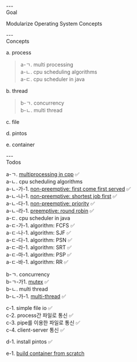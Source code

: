 ---\
Goal


Modularize Operating System Concepts



---\
Concepts


a. process
>a-ㄱ. multi processing\
>a-ㄴ. cpu scheduling algorithms\
>a-ㄷ. cpu scheduler in java

b. thread
> b-ㄱ. concurrency\
> b-ㄴ. multi thread

c. file

d. pintos

e. container


---\
Todos


a-ㄱ. [multiprocessing in cpp](https://cumulativebackendstack.blogspot.com/2021/03/with-cc-what-is-process-process-is.html) :white_check_mark:\
a-ㄴ. cpu scheduling algorithms\
a-ㄴ-가-1. [non-preemptive: first come first served](https://github.com/codophobia/process-scheduling-algorithms/blob/master/fcfs_scheduling.cpp) :white_check_mark:\
a-ㄴ-나-1. [non-preemptive: shortest job first](https://www.geeksforgeeks.org/program-for-shortest-job-first-or-sjf-cpu-scheduling-set-1-non-preemptive/) :white_check_mark:\
a-ㄴ-다-1. [non-preemptive: priority](https://github.com/codophobia/process-scheduling-algorithms/blob/master/nonpreemptive_priority.cpp) :white_check_mark:\
a-ㄴ-라-1. [preemptive: round robin](https://github.com/codophobia/process-scheduling-algorithms) :white_check_mark:\
a-ㄷ. cpu scheduler in java\
a-ㄷ-가-1. algorithm: FCFS :white_check_mark:\
a-ㄷ-나-1. algorithm: SJF :white_check_mark:\
a-ㄷ-다-1. algorithm: PSN :white_check_mark:\
a-ㄷ-라-1. algorithm: SRT :white_check_mark:\
a-ㄷ-마-1. algorithm: PSP :white_check_mark:\
a-ㄷ-바-1. algorithm: RR :white_check_mark:

b-ㄱ. concurrency\
b-ㄱ-가1. [mutex](https://cumulativebackendstack.blogspot.com/2021/04/operating-system-threading-with-cc.html) :white_check_mark:\
b-ㄴ. multi thread\
b-ㄴ-가-1. [multi-thread](https://cumulativebackendstack.blogspot.com/2021/04/operating-system-threading-with-cc.html) :white_check_mark:

c-1. simple file io :white_check_mark:\
c-2. process간 파일로 통신 :white_check_mark:\
c-3. pipe를 이용한 파일로 통신 :white_check_mark:\
c-4. client-server 통신 :white_check_mark:

d-1. install pintos :white_check_mark:

e-1. [build container from scratch](https://prabhujayakumar.dev/blog/container-from-scratch/)
